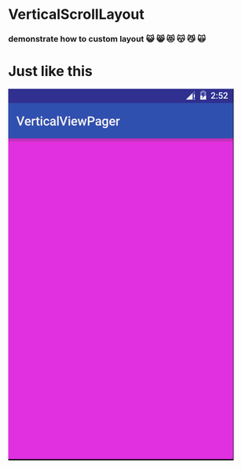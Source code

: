 # VerticalScrollLayout

### demonstrate how to custom layout :smiley_cat: :smile_cat: :heart_eyes_cat: :kissing_cat: :smirk_cat: :scream_cat: 



# Just like this
![](https://github.com/codingWang/VerticalScrollLayout/blob/master/gif/jdfw.gif)




